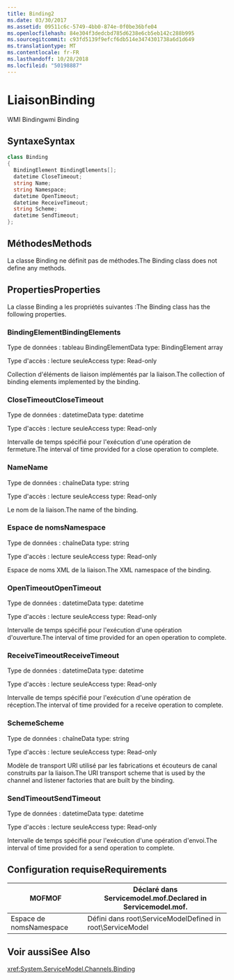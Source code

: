 ```yaml
---
title: Binding2
ms.date: 03/30/2017
ms.assetid: 09511c6c-5749-4bb0-874e-0f0be36bfe04
ms.openlocfilehash: 84e304f3dedcbd785d6238e6cb5eb142c288b995
ms.sourcegitcommit: c93fd5139f9efcf6db514e3474301738a6d1d649
ms.translationtype: MT
ms.contentlocale: fr-FR
ms.lasthandoff: 10/28/2018
ms.locfileid: "50198887"
---
```

# <a name="binding"></a><span data-ttu-id="45fad-102">Liaison</span><span class="sxs-lookup"><span data-stu-id="45fad-102">Binding</span></span>
<span data-ttu-id="45fad-103">WMI Binding</span><span class="sxs-lookup"><span data-stu-id="45fad-103">wmi Binding</span></span>  
  
## <a name="syntax"></a><span data-ttu-id="45fad-104">Syntaxe</span><span class="sxs-lookup"><span data-stu-id="45fad-104">Syntax</span></span>  
  
```csharp
class Binding  
{  
  BindingElement BindingElements[];  
  datetime CloseTimeout;  
  string Name;  
  string Namespace;  
  datetime OpenTimeout;  
  datetime ReceiveTimeout;  
  string Scheme;  
  datetime SendTimeout;  
};  
```  
  
## <a name="methods"></a><span data-ttu-id="45fad-105">Méthodes</span><span class="sxs-lookup"><span data-stu-id="45fad-105">Methods</span></span>  
 <span data-ttu-id="45fad-106">La classe Binding ne définit pas de méthodes.</span><span class="sxs-lookup"><span data-stu-id="45fad-106">The Binding class does not define any methods.</span></span>  
  
## <a name="properties"></a><span data-ttu-id="45fad-107">Properties</span><span class="sxs-lookup"><span data-stu-id="45fad-107">Properties</span></span>  
 <span data-ttu-id="45fad-108">La classe Binding a les propriétés suivantes :</span><span class="sxs-lookup"><span data-stu-id="45fad-108">The Binding class has the following properties.</span></span>  
  
### <a name="bindingelements"></a><span data-ttu-id="45fad-109">BindingElement</span><span class="sxs-lookup"><span data-stu-id="45fad-109">BindingElements</span></span>  
 <span data-ttu-id="45fad-110">Type de données : tableau BindingElement</span><span class="sxs-lookup"><span data-stu-id="45fad-110">Data type: BindingElement array</span></span>  
  
 <span data-ttu-id="45fad-111">Type d'accès : lecture seule</span><span class="sxs-lookup"><span data-stu-id="45fad-111">Access type: Read-only</span></span>  
  
 <span data-ttu-id="45fad-112">Collection d'éléments de liaison implémentés par la liaison.</span><span class="sxs-lookup"><span data-stu-id="45fad-112">The collection of binding elements implemented by the binding.</span></span>  
  
### <a name="closetimeout"></a><span data-ttu-id="45fad-113">CloseTimeout</span><span class="sxs-lookup"><span data-stu-id="45fad-113">CloseTimeout</span></span>  
 <span data-ttu-id="45fad-114">Type de données : datetime</span><span class="sxs-lookup"><span data-stu-id="45fad-114">Data type: datetime</span></span>  
  
 <span data-ttu-id="45fad-115">Type d'accès : lecture seule</span><span class="sxs-lookup"><span data-stu-id="45fad-115">Access type: Read-only</span></span>  
  
 <span data-ttu-id="45fad-116">Intervalle de temps spécifié pour l'exécution d'une opération de fermeture.</span><span class="sxs-lookup"><span data-stu-id="45fad-116">The interval of time provided for a close operation to complete.</span></span>  
  
### <a name="name"></a><span data-ttu-id="45fad-117">Name</span><span class="sxs-lookup"><span data-stu-id="45fad-117">Name</span></span>  
 <span data-ttu-id="45fad-118">Type de données : chaîne</span><span class="sxs-lookup"><span data-stu-id="45fad-118">Data type: string</span></span>  
  
 <span data-ttu-id="45fad-119">Type d'accès : lecture seule</span><span class="sxs-lookup"><span data-stu-id="45fad-119">Access type: Read-only</span></span>  
  
 <span data-ttu-id="45fad-120">Le nom de la liaison.</span><span class="sxs-lookup"><span data-stu-id="45fad-120">The name of the binding.</span></span>  
  
### <a name="namespace"></a><span data-ttu-id="45fad-121">Espace de noms</span><span class="sxs-lookup"><span data-stu-id="45fad-121">Namespace</span></span>  
 <span data-ttu-id="45fad-122">Type de données : chaîne</span><span class="sxs-lookup"><span data-stu-id="45fad-122">Data type: string</span></span>  
  
 <span data-ttu-id="45fad-123">Type d'accès : lecture seule</span><span class="sxs-lookup"><span data-stu-id="45fad-123">Access type: Read-only</span></span>  
  
 <span data-ttu-id="45fad-124">Espace de noms XML de la liaison.</span><span class="sxs-lookup"><span data-stu-id="45fad-124">The XML namespace of the binding.</span></span>  
  
### <a name="opentimeout"></a><span data-ttu-id="45fad-125">OpenTimeout</span><span class="sxs-lookup"><span data-stu-id="45fad-125">OpenTimeout</span></span>  
 <span data-ttu-id="45fad-126">Type de données : datetime</span><span class="sxs-lookup"><span data-stu-id="45fad-126">Data type: datetime</span></span>  
  
 <span data-ttu-id="45fad-127">Type d'accès : lecture seule</span><span class="sxs-lookup"><span data-stu-id="45fad-127">Access type: Read-only</span></span>  
  
 <span data-ttu-id="45fad-128">Intervalle de temps spécifié pour l'exécution d'une opération d'ouverture.</span><span class="sxs-lookup"><span data-stu-id="45fad-128">The interval of time provided for an open operation to complete.</span></span>  
  
### <a name="receivetimeout"></a><span data-ttu-id="45fad-129">ReceiveTimeout</span><span class="sxs-lookup"><span data-stu-id="45fad-129">ReceiveTimeout</span></span>  
 <span data-ttu-id="45fad-130">Type de données : datetime</span><span class="sxs-lookup"><span data-stu-id="45fad-130">Data type: datetime</span></span>  
  
 <span data-ttu-id="45fad-131">Type d'accès : lecture seule</span><span class="sxs-lookup"><span data-stu-id="45fad-131">Access type: Read-only</span></span>  
  
 <span data-ttu-id="45fad-132">Intervalle de temps spécifié pour l'exécution d'une opération de réception.</span><span class="sxs-lookup"><span data-stu-id="45fad-132">The interval of time provided for a receive operation to complete.</span></span>  
  
### <a name="scheme"></a><span data-ttu-id="45fad-133">Scheme</span><span class="sxs-lookup"><span data-stu-id="45fad-133">Scheme</span></span>  
 <span data-ttu-id="45fad-134">Type de données : chaîne</span><span class="sxs-lookup"><span data-stu-id="45fad-134">Data type: string</span></span>  
  
 <span data-ttu-id="45fad-135">Type d'accès : lecture seule</span><span class="sxs-lookup"><span data-stu-id="45fad-135">Access type: Read-only</span></span>  
  
 <span data-ttu-id="45fad-136">Modèle de transport URI utilisé par les fabrications et écouteurs de canal construits par la liaison.</span><span class="sxs-lookup"><span data-stu-id="45fad-136">The URI transport scheme that is used by the channel and listener factories that are built by the binding.</span></span>  
  
### <a name="sendtimeout"></a><span data-ttu-id="45fad-137">SendTimeout</span><span class="sxs-lookup"><span data-stu-id="45fad-137">SendTimeout</span></span>  
 <span data-ttu-id="45fad-138">Type de données : datetime</span><span class="sxs-lookup"><span data-stu-id="45fad-138">Data type: datetime</span></span>  
  
 <span data-ttu-id="45fad-139">Type d'accès : lecture seule</span><span class="sxs-lookup"><span data-stu-id="45fad-139">Access type: Read-only</span></span>  
  
 <span data-ttu-id="45fad-140">Intervalle de temps spécifié pour l'exécution d'une opération d'envoi.</span><span class="sxs-lookup"><span data-stu-id="45fad-140">The interval of time provided for a send operation to complete.</span></span>  
  
## <a name="requirements"></a><span data-ttu-id="45fad-141">Configuration requise</span><span class="sxs-lookup"><span data-stu-id="45fad-141">Requirements</span></span>  
  
|<span data-ttu-id="45fad-142">MOF</span><span class="sxs-lookup"><span data-stu-id="45fad-142">MOF</span></span>|<span data-ttu-id="45fad-143">Déclaré dans Servicemodel.mof.</span><span class="sxs-lookup"><span data-stu-id="45fad-143">Declared in Servicemodel.mof.</span></span>|  
|---------|-----------------------------------|  
|<span data-ttu-id="45fad-144">Espace de noms</span><span class="sxs-lookup"><span data-stu-id="45fad-144">Namespace</span></span>|<span data-ttu-id="45fad-145">Défini dans root\ServiceModel</span><span class="sxs-lookup"><span data-stu-id="45fad-145">Defined in root\ServiceModel</span></span>|  
  
## <a name="see-also"></a><span data-ttu-id="45fad-146">Voir aussi</span><span class="sxs-lookup"><span data-stu-id="45fad-146">See Also</span></span>  
 <xref:System.ServiceModel.Channels.Binding>
